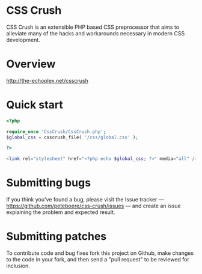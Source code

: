 CSS Crush
=====

CSS Crush is an extensible PHP based CSS preprocessor that aims to alleviate many of the hacks and workarounds necessary in modern CSS development.


Overview
===================================

http://the-echoplex.net/csscrush


Quick start
===================================

```php
<?php

require_once 'CssCrush/CssCrush.php';
$global_css = csscrush_file( '/css/global.css' );

?>

<link rel="stylesheet" href="<?php echo $global_css; ?>" media="all" />
```


Submitting bugs
===================================

If you think you've found a bug, please visit the Issue tracker — https://github.com/peteboere/css-crush/issues — and create an issue explaining the problem and expected result.


Submitting patches
===================================

To contribute code and bug fixes fork this project on Github, make changes to the code in your fork, and then send a "pull request" to be reviewed for inclusion.
